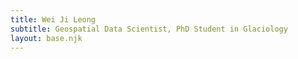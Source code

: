 ```yaml
---
title: Wei Ji Leong
subtitle: Geospatial Data Scientist, PhD Student in Glaciology
layout: base.njk
---
```

